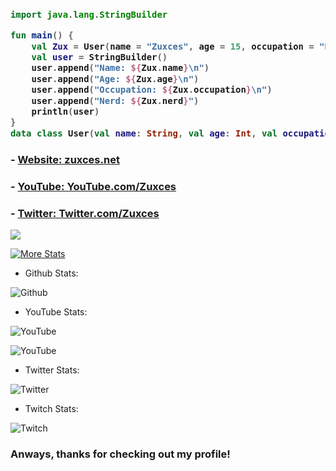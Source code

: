 <h3>
    
```kotlin
import java.lang.StringBuilder

fun main() {
    val Zux = User(name = "Zuxces", age = 15, occupation = "Developer", nerd = true)
    val user = StringBuilder()
    user.append("Name: ${Zux.name}\n")
    user.append("Age: ${Zux.age}\n")
    user.append("Occupation: ${Zux.occupation}\n")                                                
    user.append("Nerd: ${Zux.nerd}")
    println(user)
}
data class User(val name: String, val age: Int, val occupation: String, val nerd: Boolean)
```
</h3>

### - [Website: zuxces.net](https://zuxces.net/)

### - [YouTube: YouTube.com/Zuxces](https://youtube.com/Zuxces)

### - [Twitter: Twitter.com/Zuxces](https://twitter.com/Zuxces)



<img src="https://github-readme-stats.vercel.app/api?username=Zuxces&&show_icons=true&title_color=00eaff&icon_color=bb2acf&text_color=daf7dc&bg_color=151515"> 

[![More Stats](https://github-readme-stats.vercel.app/api/top-langs/?username=zuxces&layout=compact&langs_count=8&theme=tokyonight)](https://github.com/Zuxces)

- Github Stats:

![Github](https://img.shields.io/github/followers/Zuxces?label=Total%20Followers&style=social)

- YouTube Stats:

![YouTube](https://img.shields.io/youtube/channel/subscribers/UCuVh8Mwe9WcmiVTB_WTbUpw?label=Total%20Subscribers&style=social)

![YouTube](https://img.shields.io/youtube/channel/views/UCuVh8Mwe9WcmiVTB_WTbUpw?label=Total%20Views&style=social)

- Twitter Stats:

![Twitter](https://img.shields.io/twitter/follow/Zuxces?label=Total%20Followers&style=social)

- Twitch Stats:

![Twitch](https://img.shields.io/twitch/status/Zuxces?label=Twitch%20Stream&style=social)

### Anways, thanks for checking out my profile!
